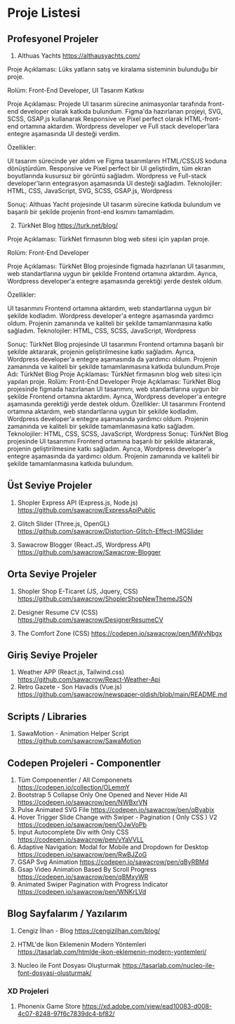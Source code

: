 # Proje Listesi

## Profesyonel Projeler

1) Althuas Yachts
https://althausyachts.com/

Proje Açıklaması: Lüks yatların satış ve kiralama sisteminin bulunduğu bir proje.

Rolüm: Front-End Developer, UI Tasarım Katkısı


Proje Açıklaması: Projede UI tasarım sürecine animasyonlar tarafında front-end developer olarak katkıda bulundum. Figma'da hazırlanan projeyi, SVG, SCSS, GSAP.js kullanarak Responsive ve Pixel perfect olarak HTML-front-end ortamına aktardım. Wordpress developer ve Full stack developer'lara entegre aşamasında UI desteği verdim.

Özellikler:

UI tasarım sürecinde yer aldım ve Figma tasarımlarını HTML/CSS/JS koduna dönüştürdüm.
Responsive ve Pixel perfect bir UI geliştirdim, tüm ekran boyutlarında kusursuz bir görüntü sağladım.
Wordpress ve Full-stack developer'ların entegrasyon aşamasında UI desteği sağladım.
Teknolojiler: HTML, CSS, JavaScript, SVG, SCSS, GSAP.js, Wordpress

Sonuç: Althuas Yacht projesinde UI tasarım sürecine katkıda bulundum ve başarılı bir şekilde projenin front-end kısmını tamamladım.

2) TürkNet Blog
https://turk.net/blog/

Proje Açıklaması: TürkNet firmasının blog web sitesi için yapılan proje.

Rolüm: Front-End Developer

Proje Açıklaması: TürkNet Blog projesinde figmada hazırlanan UI tasarımını, web standartlarına uygun bir şekilde Frontend ortamına aktardım. Ayrıca, Wordpress developer'a entegre aşamasında gerektiği yerde destek oldum.

Özellikler:

UI tasarımını Frontend ortamına aktardım, web standartlarına uygun bir şekilde kodladım.
Wordpress developer'a entegre aşamasında yardımcı oldum.
Projenin zamanında ve kaliteli bir şekilde tamamlanmasına katkı sağladım.
Teknolojiler: HTML, CSS, SCSS, JavaScript, Wordpress

Sonuç: TürkNet Blog projesinde UI tasarımını Frontend ortamına başarılı bir şekilde aktararak, projenin geliştirilmesine katkı sağladım. Ayrıca, Wordpress developer'a entegre aşamasında da yardımcı oldum. Projenin zamanında ve kaliteli bir şekilde tamamlanmasına katkıda bulundum.Proje Adı: TürkNet Blog Proje Açıklaması: TürkNet firmasının blog web sitesi için yapılan proje. Rolüm: Front-End Developer Proje Açıklaması: TürkNet Blog projesinde figmada hazırlanan UI tasarımını, web standartlarına uygun bir şekilde Frontend ortamına aktardım. Ayrıca, Wordpress developer'a entegre aşamasında gerektiği yerde destek oldum. Özellikler: UI tasarımını Frontend ortamına aktardım, web standartlarına uygun bir şekilde kodladım. Wordpress developer'a entegre aşamasında yardımcı oldum. Projenin zamanında ve kaliteli bir şekilde tamamlanmasına katkı sağladım. Teknolojiler: HTML, CSS, SCSS, JavaScript, Wordpress Sonuç: TürkNet Blog projesinde UI tasarımını Frontend ortamına başarılı bir şekilde aktararak, projenin geliştirilmesine katkı sağladım. Ayrıca, Wordpress developer'a entegre aşamasında da yardımcı oldum. Projenin zamanında ve kaliteli bir şekilde tamamlanmasına katkıda bulundum.


## Üst Seviye Projeler

1) Shopler Express API (Express.js, Node.js)
https://github.com/sawacrow/ExpressApiPublic

2) Glitch Slider (Three.js, OpenGL)
https://github.com/sawacrow/Distortion-Glitch-Effect-IMGSlider

3) Sawacrow Blogger (React.JS, Wordpress API)
https://github.com/sawacrow/Sawacrow-Blogger

## Orta Seviye Projeler

1) Shopler Shop E-Ticaret (JS, Jquery, CSS)
https://github.com/sawacrow/ShoplerShopNewThemeJSON

2) Designer Resume CV (CSS)
https://github.com/sawacrow/DesignerResumeCV

3) The Comfort Zone (CSS)
https://codepen.io/sawacrow/pen/MWvNbgx



## Giriş Seviye Projeler

1) Weather APP (React.js, Tailwind.css)
https://github.com/sawacrow/React-Weather-Api
2) Retro Gazete - Son Havadis (Vue.js)
https://github.com/sawacrow/newspaper-oldish/blob/main/README.md

## Scripts / Libraries
1) SawaMotion - Animation Helper Script
https://github.com/sawacrow/SawaMotion

## Codepen Projeleri - Componentler

1) Tüm Compoenentler / All Componenets
https://codepen.io/collection/OLemmY
2) Bootstrap 5 Collapse Only One Opened and Never Hide All
https://codepen.io/sawacrow/pen/NWBxrVN
3) Pulse Animated SVG File
https://codepen.io/sawacrow/pen/qByabjx
4) Hover Trigger Slide Change with Swiper  - Pagination ( Only CSS ) V2
https://codepen.io/sawacrow/pen/OJwVoPb
5) Input Autocomplete Div with Only CSS
https://codepen.io/sawacrow/pen/vYaVVLL
6) Adaptive Navigation: Modal  for Mobile  and  Dropdown for Desktop
https://codepen.io/sawacrow/pen/RwBJZoG
7) GSAP Svg Animation
https://codepen.io/sawacrow/pen/qByRBMd
8) Gsap Video Animation Based By Scroll Progress
https://codepen.io/sawacrow/pen/qBMxyWR
9) Animated Swiper Pagination with Progress Indicator
https://codepen.io/sawacrow/pen/WNKrLVd

## Blog Sayfalarım / Yazılarım

1) Cengiz İlhan - Blog
https://cengizilhan.com/blog/

2) HTML'de İkon Eklemenin Modern Yöntemleri
https://tasarlab.com/htmlde-ikon-eklemenin-modern-yontemleri/

3) Nucleo ile Font Dosyası Oluşturmak
https://tasarlab.com/nucleo-ile-font-dosyasi-olusturmak/

### XD Projeleri
1) Phonenix Game Store https://xd.adobe.com/view/ead10083-d008-4c07-8248-97f6c7839dc4-bf82/
